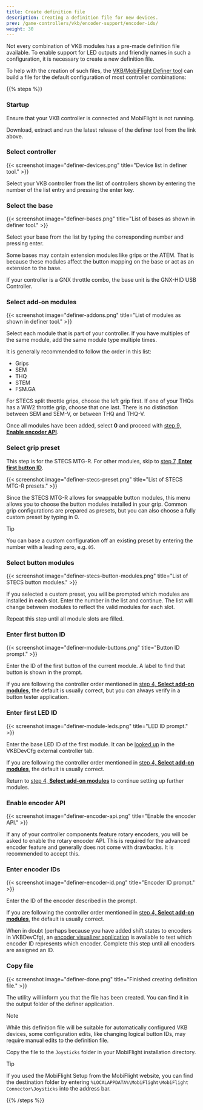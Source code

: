 ```yaml
---
title: Create definition file
description: Creating a definition file for new devices.
prev: /game-controllers/vkb/encoder-support/encoder-ids/
weight: 30
---
```

Not every combination of VKB modules has a pre-made definition file available. To enable support for LED outputs and friendly names in such a configuration, it is necessary to create a new definition file.

To help with the creation of such files, the [VKB/MobiFlight Definer tool](https://github.com/cbrauers/VKB-Mobiflight-Definer/releases/latest) can build a file for the default configuration of most controller combinations:

{{% steps %}}

### Startup

Ensure that your VKB controller is connected and MobiFlight is not running.

Download, extract and run the latest release of the definer tool from the link above.

### Select controller

{{< screenshot image="definer-devices.png" title="Device list in definer tool." >}}

Select your VKB controller from the list of controllers shown by entering the number of the list entry and pressing the enter key.

### Select the base

{{< screenshot image="definer-bases.png" title="List of bases as shown in definer tool." >}}

Select your base from the list by typing the corresponding number and pressing enter.

Some bases may contain extension modules like grips or the ATEM. That is because these modules affect the button mapping on the base or act as an extension to the base.

If your controller is a GNX throttle combo, the base unit is the GNX-HID USB Controller.

### Select add-on modules

{{< screenshot image="definer-addons.png" title="List of modules as shown in definer tool." >}}

Select each module that is part of your controller. If you have multiples of the same module, add the same module type multiple times.

It is generally recommended to follow the order in this list:

- Grips
- SEM
- THQ
- STEM
- FSM.GA

For STECS split throttle grips, choose the left grip first. If one of your THQs has a WW2 throttle grip, choose that one last. There is no distinction between SEM and SEM-V, or between THQ and THQ-V.

Once all modules have been added, select **0** and proceed with [step 9, **Enable encoder API**](#enable-encoder-api).

### Select grip preset

This step is for the STECS MTG-R. For other modules, skip to [step 7, **Enter first button ID**](#enter-first-button-id).

{{< screenshot image="definer-stecs-preset.png" title="List of STECS MTG-R presets." >}}

Since the STECS MTG-R allows for swappable button modules, this menu allows you to choose the button modules installed in your grip. Common grip configurations are prepared as presets, but you can also choose a fully custom preset by typing in 0.

> [!TIP]
> You can base a custom configuration off an existing preset by entering the number with a leading zero, e.g. `05`.

### Select button modules

{{< screenshot image="definer-stecs-button-modules.png" title="List of STECS button modules." >}}

If you selected a custom preset, you will be prompted which modules are installed in each slot. Enter the number in the list and continue. The list will change between modules to reflect the valid modules for each slot.

Repeat this step until all module slots are filled.

### Enter first button ID

{{< screenshot image="definer-module-buttons.png" title="Button ID prompt." >}}

Enter the ID of the first button of the current module. A label to find that button is shown in the prompt.

If you are following the controller order mentioned in [step 4, **Select add-on modules**](#select-add-on-modules), the default is usually correct, but you can always verify in a button tester application.

### Enter first LED ID

{{< screenshot image="definer-module-leds.png" title="LED ID prompt." >}}

Enter the base LED ID of the first module. It can be [looked up](/game-controllers/vkb/led-support/led-ids/) in the VKBDevCfg external controller tab.

If you are following the controller order mentioned in [step 4, **Select add-on modules**](#select-add-on-modules), the default is usually correct.

Return to [step 4, **Select add-on modules**](#select-add-on-modules) to continue setting up further modules.

### Enable encoder API

{{< screenshot image="definer-encoder-api.png" title="Enable the encoder API." >}}

If any of your controller components feature rotary encoders, you will be asked to enable the rotary encoder API. This is required for the advanced encoder feature and generally does not come with drawbacks. It is recommended to accept this.

### Enter encoder IDs

{{< screenshot image="definer-encoder-id.png" title="Encoder ID prompt." >}}

Enter the ID of the encoder described in the prompt.

If you are following the controller order mentioned in [step 4, **Select add-on modules**](#select-add-on-modules), the default is usually correct.

When in doubt (perhaps because you have added shift states to encoders in VKBDevCfg), an [encoder visualizer application](/game-controllers/vkb/encoder-support/encoder-ids/) is available to test which encoder ID represents which encoder. Complete this step until all encoders are assigned an ID.

### Copy file

{{< screenshot image="definer-done.png" title="Finished creating definition file." >}}

The utility will inform you that the file has been created. You can find it in the output folder of the definer application.

> [!NOTE]
> While this definition file will be suitable for automatically configured VKB devices, some configuration edits, like changing logical button IDs, may require manual edits to the definition file.

Copy the file to the `Joysticks` folder in your MobiFlight installation directory.

> [!TIP]
> If you used the MobiFlight Setup from the MobiFlight website, you can find the destination folder by entering `%LOCALAPPDATA%\MobiFlight\MobiFlight Connector\Joysticks` into the address bar.

{{% /steps %}}
